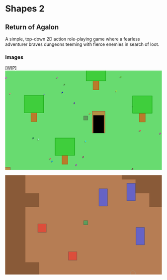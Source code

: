 # Shapes 2
## Return of Agalon

A simple, top-down 2D action role-playing game where a fearless
adventurer braves dungeons teeming with fierce enemies in search
of loot.

### Images
[WIP]
![overworld image](img/overworld.png)

![dungeon image](img/dungeon.png)

